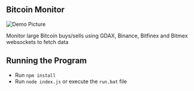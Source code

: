 ## Bitcoin Monitor
![Demo Picture](https://raw.githubusercontent.com/guo-alan/Trade-Bot/master/monitor-live.gif)

Monitor large Bitcoin buys/sells using GDAX, Binance, Bitfinex and Bitmex websockets to fetch data

## Running the Program
- Run `npm install`
- Run `node index.js` or execute the `run.bat` file
